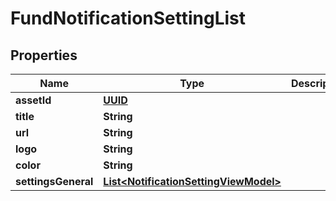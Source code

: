 # FundNotificationSettingList

## Properties
Name | Type | Description | Notes
------------ | ------------- | ------------- | -------------
**assetId** | [**UUID**](UUID.md) |  |  [optional]
**title** | **String** |  |  [optional]
**url** | **String** |  |  [optional]
**logo** | **String** |  |  [optional]
**color** | **String** |  |  [optional]
**settingsGeneral** | [**List&lt;NotificationSettingViewModel&gt;**](NotificationSettingViewModel.md) |  |  [optional]
